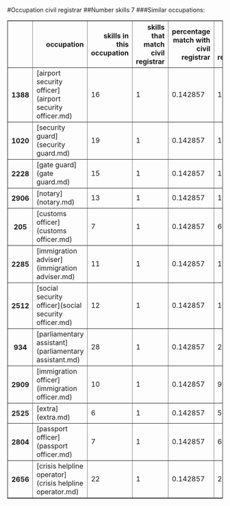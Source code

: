 #Occupation civil registrar
##Number skills 7
###Similar occupations:
<table border="1" class="dataframe">
  <thead>
    <tr style="text-align: right;">
      <th></th>
      <th>occupation</th>
      <th>skills in this occupation</th>
      <th>skills that match civil registrar</th>
      <th>percentage match with civil registrar</th>
      <th>skills not in civil registrar</th>
    </tr>
  </thead>
  <tbody>
    <tr>
      <th>1388</th>
      <td>[airport security officer](airport security officer.md)</td>
      <td>16</td>
      <td>1</td>
      <td>0.142857</td>
      <td>15</td>
    </tr>
    <tr>
      <th>1020</th>
      <td>[security guard](security guard.md)</td>
      <td>19</td>
      <td>1</td>
      <td>0.142857</td>
      <td>18</td>
    </tr>
    <tr>
      <th>2228</th>
      <td>[gate guard](gate guard.md)</td>
      <td>15</td>
      <td>1</td>
      <td>0.142857</td>
      <td>14</td>
    </tr>
    <tr>
      <th>2906</th>
      <td>[notary](notary.md)</td>
      <td>13</td>
      <td>1</td>
      <td>0.142857</td>
      <td>12</td>
    </tr>
    <tr>
      <th>205</th>
      <td>[customs officer](customs officer.md)</td>
      <td>7</td>
      <td>1</td>
      <td>0.142857</td>
      <td>6</td>
    </tr>
    <tr>
      <th>2285</th>
      <td>[immigration adviser](immigration adviser.md)</td>
      <td>11</td>
      <td>1</td>
      <td>0.142857</td>
      <td>10</td>
    </tr>
    <tr>
      <th>2512</th>
      <td>[social security officer](social security officer.md)</td>
      <td>12</td>
      <td>1</td>
      <td>0.142857</td>
      <td>11</td>
    </tr>
    <tr>
      <th>934</th>
      <td>[parliamentary assistant](parliamentary assistant.md)</td>
      <td>28</td>
      <td>1</td>
      <td>0.142857</td>
      <td>27</td>
    </tr>
    <tr>
      <th>2909</th>
      <td>[immigration officer](immigration officer.md)</td>
      <td>10</td>
      <td>1</td>
      <td>0.142857</td>
      <td>9</td>
    </tr>
    <tr>
      <th>2525</th>
      <td>[extra](extra.md)</td>
      <td>6</td>
      <td>1</td>
      <td>0.142857</td>
      <td>5</td>
    </tr>
    <tr>
      <th>2804</th>
      <td>[passport officer](passport officer.md)</td>
      <td>7</td>
      <td>1</td>
      <td>0.142857</td>
      <td>6</td>
    </tr>
    <tr>
      <th>2656</th>
      <td>[crisis helpline operator](crisis helpline operator.md)</td>
      <td>22</td>
      <td>1</td>
      <td>0.142857</td>
      <td>21</td>
    </tr>
  </tbody>
</table>
